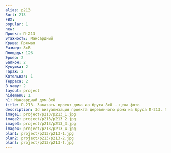 ```yaml
---
alias: p213
Sort: 213
FBX: 
popular: 1
new: 
Проект: П-213
Этажность: Мансардный
Крыша: Прямая
Размер: 8х8
Площадь: 126
Эркер: 2
Балкон: 2
Кукушка: 2
Гараж: 2
Котельная: 1
Терраса: 2
В чашу: 2
layout: project
hidemenu: 1
h1: Мансардный дом 8х8
title: П-213. Заказать проект дома из бруса 8х8 - цена фото
description: 3d визуализация проекта деревянного дома из бруса П-213. Площадь 126 м2, размер 8х8. Вы можете внести любые изменения в проект.
image1: project/p213/p213_1.jpg
image2: project/p213/p213_2.jpg
image3: project/p213/p213_3.jpg
image4: project/p213/p213_4.jpg
plan1: project/p213/p213-1.jpg
plan2: project/p213/p213-2.jpg
planl: project/p213/p213-f.jpg
---
```

